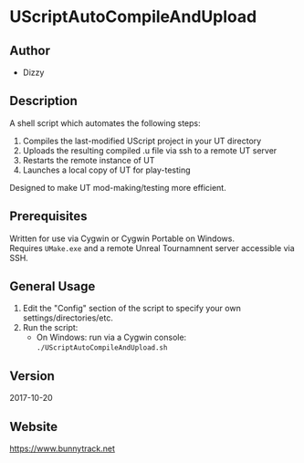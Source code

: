 # UScriptAutoCompileAndUpload

## Author
* Dizzy

## Description
A shell script which automates the following steps:
1. Compiles the last-modified UScript project in your UT directory
2. Uploads the resulting compiled .u file via ssh to a remote UT server
3. Restarts the remote instance of UT
4. Launches a local copy of UT for play-testing

Designed to make UT mod-making/testing more efficient.

## Prerequisites
Written for use via Cygwin or Cygwin Portable on Windows.  
Requires `UMake.exe` and a remote Unreal Tournamnent server accessible via SSH.

## General Usage
1. Edit the "Config" section of the script to specify your own settings/directories/etc.
2. Run the script:
    * On Windows: run via a Cygwin console: `./UScriptAutoCompileAndUpload.sh`

## Version
2017-10-20

## Website
https://www.bunnytrack.net
